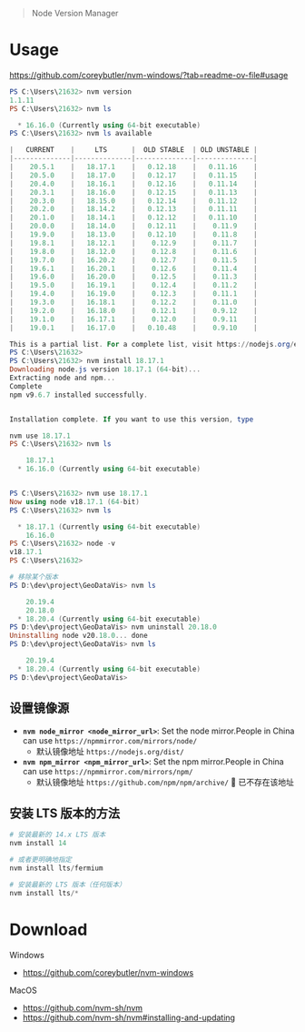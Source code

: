 > Node Version Manager



# Usage

https://github.com/coreybutler/nvm-windows/?tab=readme-ov-file#usage

```powershell
PS C:\Users\21632> nvm version
1.1.11
PS C:\Users\21632> nvm ls

  * 16.16.0 (Currently using 64-bit executable)
PS C:\Users\21632> nvm ls available

|   CURRENT    |     LTS      |  OLD STABLE  | OLD UNSTABLE |
|--------------|--------------|--------------|--------------|
|    20.5.1    |   18.17.1    |   0.12.18    |   0.11.16    |
|    20.5.0    |   18.17.0    |   0.12.17    |   0.11.15    |
|    20.4.0    |   18.16.1    |   0.12.16    |   0.11.14    |
|    20.3.1    |   18.16.0    |   0.12.15    |   0.11.13    |
|    20.3.0    |   18.15.0    |   0.12.14    |   0.11.12    |
|    20.2.0    |   18.14.2    |   0.12.13    |   0.11.11    |
|    20.1.0    |   18.14.1    |   0.12.12    |   0.11.10    |
|    20.0.0    |   18.14.0    |   0.12.11    |    0.11.9    |
|    19.9.0    |   18.13.0    |   0.12.10    |    0.11.8    |
|    19.8.1    |   18.12.1    |    0.12.9    |    0.11.7    |
|    19.8.0    |   18.12.0    |    0.12.8    |    0.11.6    |
|    19.7.0    |   16.20.2    |    0.12.7    |    0.11.5    |
|    19.6.1    |   16.20.1    |    0.12.6    |    0.11.4    |
|    19.6.0    |   16.20.0    |    0.12.5    |    0.11.3    |
|    19.5.0    |   16.19.1    |    0.12.4    |    0.11.2    |
|    19.4.0    |   16.19.0    |    0.12.3    |    0.11.1    |
|    19.3.0    |   16.18.1    |    0.12.2    |    0.11.0    |
|    19.2.0    |   16.18.0    |    0.12.1    |    0.9.12    |
|    19.1.0    |   16.17.1    |    0.12.0    |    0.9.11    |
|    19.0.1    |   16.17.0    |   0.10.48    |    0.9.10    |

This is a partial list. For a complete list, visit https://nodejs.org/en/download/releases
PS C:\Users\21632>
PS C:\Users\21632> nvm install 18.17.1
Downloading node.js version 18.17.1 (64-bit)...
Extracting node and npm...
Complete
npm v9.6.7 installed successfully.


Installation complete. If you want to use this version, type

nvm use 18.17.1
PS C:\Users\21632> nvm ls

    18.17.1
  * 16.16.0 (Currently using 64-bit executable)


PS C:\Users\21632> nvm use 18.17.1
Now using node v18.17.1 (64-bit)
PS C:\Users\21632> nvm ls

  * 18.17.1 (Currently using 64-bit executable)
    16.16.0
PS C:\Users\21632> node -v
v18.17.1
PS C:\Users\21632>

# 移除某个版本
PS D:\dev\project\GeoDataVis> nvm ls

    20.19.4
    20.18.0
  * 18.20.4 (Currently using 64-bit executable)
PS D:\dev\project\GeoDataVis> nvm uninstall 20.18.0
Uninstalling node v20.18.0... done
PS D:\dev\project\GeoDataVis> nvm ls

    20.19.4
  * 18.20.4 (Currently using 64-bit executable)
PS D:\dev\project\GeoDataVis>


```

## 设置镜像源

- **`nvm node_mirror <node_mirror_url>`**: Set the node mirror.People in China can use `https://npmmirror.com/mirrors/node/` 
	- 默认镜像地址 `https://nodejs.org/dist/` 
- **`nvm npm_mirror <npm_mirror_url>`**: Set the npm mirror.People in China can use `https://npmmirror.com/mirrors/npm/` 
	- 默认镜像地址 `https://github.com/npm/npm/archive/` 🚨 已不存在该地址

## 安装 LTS 版本的方法

```powershell
# 安装最新的 14.x LTS 版本
nvm install 14

# 或者更明确地指定
nvm install lts/fermium

# 安装最新的 LTS 版本（任何版本）
nvm install lts/*
```

# Download

Windows 
- https://github.com/coreybutler/nvm-windows

MacOS
- https://github.com/nvm-sh/nvm
- https://github.com/nvm-sh/nvm#installing-and-updating

